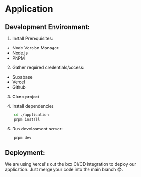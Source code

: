 # Application

## Development Environment:

1. Install Prerequisites:

- Node Version Manager.
- Node.js
- PNPM

2. Gather required credentials/access:

- Supabase
- Vercel
- Github

3. Clone project

4. Install dependencies

```bash
    cd ./application
    pnpm install
```

5. Run development server:

```bash
    pnpm dev
```

## Deployment:

We are using Vercel's out the box CI/CD integration to deploy our application. Just merge your code into the main branch 😎.
